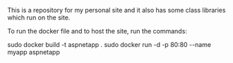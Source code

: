This is a repository for my personal site and it also has some class libraries which run on the site.

To run the docker file and to host the site, run the commands:

sudo docker build -t aspnetapp .
sudo docker run -d -p 80:80 --name myapp aspnetapp
